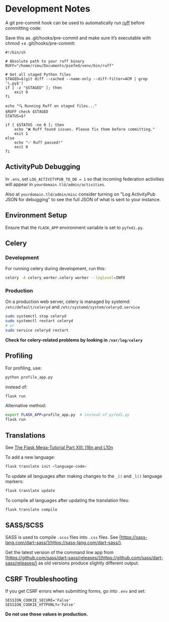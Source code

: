 # Development Notes

A git pre-commit hook can be used to automatically run [ruff](https://docs.astral.sh/ruff/) before committing code:

Save this as .git/hooks/pre-commit and make sure it’s executable with chmod +x .git/hooks/pre-commit:

```
#!/bin/sh

# Absolute path to your ruff binary
RUFF="/home/rimu/Documents/piefed/venv/bin/ruff"

# Get all staged Python files
STAGED=$(git diff --cached --name-only --diff-filter=ACM | grep '\.py$')
if [ -z "$STAGED" ]; then
    exit 0
fi

echo "🔍 Running Ruff on staged files..."
$RUFF check $STAGED
STATUS=$?

if [ $STATUS -ne 0 ]; then
    echo "❌ Ruff found issues. Please fix them before committing."
    exit 1
else
    echo "✅ Ruff passed!"
    exit 0
fi
```

## ActivityPub Debugging

In `.env`, set `LOG_ACTIVITYPUB_TO_DB = 1` so that incoming federation activities will appear in `yourdomain.tld/admin/activities`.

Also at `yourdomain.tld/admin/misc` consider turning on "Log ActivityPub JSON for debugging" to see the full JSON of what is sent to your instance.

## Environment Setup

Ensure that the `FLASK_APP` environment variable is set to `pyfedi.py`.

## Celery

### Development
For running celery during development, run this:

```bash
celery -A celery_worker.celery worker --loglevel=INFO
```

### Production
On a production web server, celery is managed by systemd: `/etc/default/celeryd` and `/etc/systemd/system/celeryd.service`

```bash
sudo systemctl stop celeryd
sudo systemctl restart celeryd
# or
sudo service celeryd restart
```

**Check for celery-related problems by looking in `/var/log/celery`**

## Profiling

For profiling, use:
```bash
python profile_app.py
```
instead of:
```bash
flask run
```

Alternative method:
```bash
export FLASK_APP=profile_app.py  # instead of pyfedi.py
flask run
```

## Translations

See [The Flask Mega-Tutorial Part XIII: I18n and L10n](https://blog.miguelgrinberg.com/post/the-flask-mega-tutorial-part-xiii-i18n-and-l10n-2018)

To add a new language:
```bash
flask translate init <language-code>
```

To update all languages after making changes to the `_()` and `_l()` language markers:
```bash
flask translate update
```

To compile all languages after updating the translation files:
```bash
flask translate compile
```

## SASS/SCSS

SASS is used to compile `.scss` files into `.css` files. See [https://sass-lang.com/dart-sass/](https://sass-lang.com/dart-sass/).

Get the latest version of the command line app from [https://github.com/sass/dart-sass/releases/](https://github.com/sass/dart-sass/releases/) as old versions produce slightly different output.

## CSRF Troubleshooting

If you get CSRF errors when submitting forms, go into `.env` and set:
```
SESSION_COOKIE_SECURE='False'
SESSION_COOKIE_HTTPONLY='False'
```

**Do not use those values in production.**